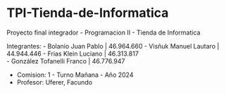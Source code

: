 # TPI-Tienda-de-Informatica
Proyecto final integrador - Programacion II - Tienda de Informatica

Integrantes:
            - Bolanio Juan Pablo | 46.964.660 
            - Visñuk Manuel Lautaro | 44.944.446 
            - Frias Klein Luciano | 46.313.817  
            - González Tofanelli Franco | 46.776.947 

- Comision: 1 - Turno Mañana - Año 2024
- Profesor: Uferer, Facundo

